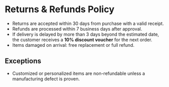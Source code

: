 # Returns & Refunds Policy

- Returns are accepted within 30 days from purchase with a valid receipt.
- Refunds are processed within 7 business days after approval.
- If delivery is delayed by more than 3 days beyond the estimated date, the customer receives a **10% discount voucher** for the next order.
- Items damaged on arrival: free replacement or full refund.

## Exceptions
- Customized or personalized items are non-refundable unless a manufacturing defect is proven.

